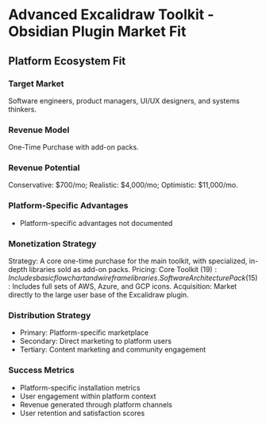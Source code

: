# Advanced Excalidraw Toolkit - Obsidian Plugin Market Fit

## Platform Ecosystem Fit

### Target Market
Software engineers, product managers, UI/UX designers, and systems thinkers.

### Revenue Model
One-Time Purchase with add-on packs.

### Revenue Potential
Conservative: $700/mo; Realistic: $4,000/mo; Optimistic: $11,000/mo.

### Platform-Specific Advantages
- Platform-specific advantages not documented

### Monetization Strategy
Strategy: A core one-time purchase for the main toolkit, with specialized, in-depth libraries sold as add-on packs. Pricing: Core Toolkit ($19): Includes basic flowchart and wireframe libraries. Software Architecture Pack ($15): Includes full sets of AWS, Azure, and GCP icons. Acquisition: Market directly to the large user base of the Excalidraw plugin.

### Distribution Strategy
- Primary: Platform-specific marketplace
- Secondary: Direct marketing to platform users
- Tertiary: Content marketing and community engagement

### Success Metrics
- Platform-specific installation metrics
- User engagement within platform context
- Revenue generated through platform channels
- User retention and satisfaction scores
